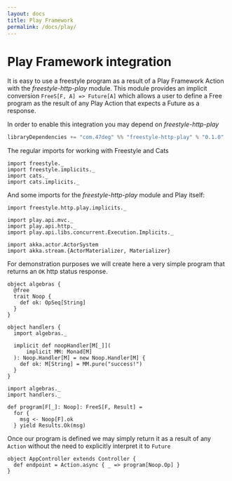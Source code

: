 ```yaml
---
layout: docs
title: Play Framework
permalink: /docs/play/
---
```


# Play Framework integration

It is easy to use a freestyle program as a result of a Play Framework Action with the _freestyle-http-play_ module. This module provides an implicit conversion `FreeS[F, A] => Future[A]` which allows a user to define a Free program as the result of any Play Action that expects a Future as a response.

In order to enable this integration you may depend on _freestyle-http-play_

```scala
libraryDependencies += "com.47deg" %% "freestyle-http-play" % "0.1.0"
```

The regular imports for working with Freestyle and Cats

```tut:silent
import freestyle._
import freestyle.implicits._
import cats._
import cats.implicits._
```

And some imports for the _freestyle-http-play_ module and Play itself:

```tut:silent
import freestyle.http.play.implicits._

import play.api.mvc._
import play.api.http._
import play.api.libs.concurrent.Execution.Implicits._

import akka.actor.ActorSystem
import akka.stream.{ActorMaterializer, Materializer}
```

For demonstration purposes we will create here a very simple program that returns an `OK` http status response.

```tut:book
object algebras {
  @free
  trait Noop {
    def ok: OpSeq[String]
  }
}

object handlers {
  import algebras._

  implicit def noopHandler[M[_]](
      implicit MM: Monad[M]
  ): Noop.Handler[M] = new Noop.Handler[M] {
    def ok: M[String] = MM.pure("success!")
  }
}

import algebras._
import handlers._

def program[F[_]: Noop]: FreeS[F, Result] =
  for {
    msg <- Noop[F].ok
  } yield Results.Ok(msg)
```

Once our program is defined we may simply return it as a result of any `Action` without the need to explicitly interpret it to `Future`

```tut:silent
object AppController extends Controller {
  def endpoint = Action.async { _ => program[Noop.Op] }
}
```
